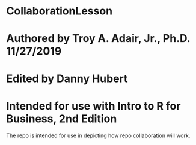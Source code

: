 # CollaborationLesson
# Authored by Troy A. Adair, Jr., Ph.D. 11/27/2019
# Edited by Danny Hubert
# Intended for use with Intro to R for Business, 2nd Edition

The repo is intended for use in depicting how repo collaboration will work.
